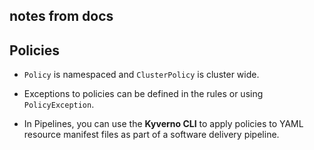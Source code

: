 ## notes from docs

## Policies

- `Policy` is namespaced and `ClusterPolicy` is cluster wide.

- Exceptions to policies can be defined in the rules or using `PolicyException`.

- In Pipelines, you can use the **Kyverno CLI** to apply policies to YAML resource manifest files as part of a software delivery pipeline.
